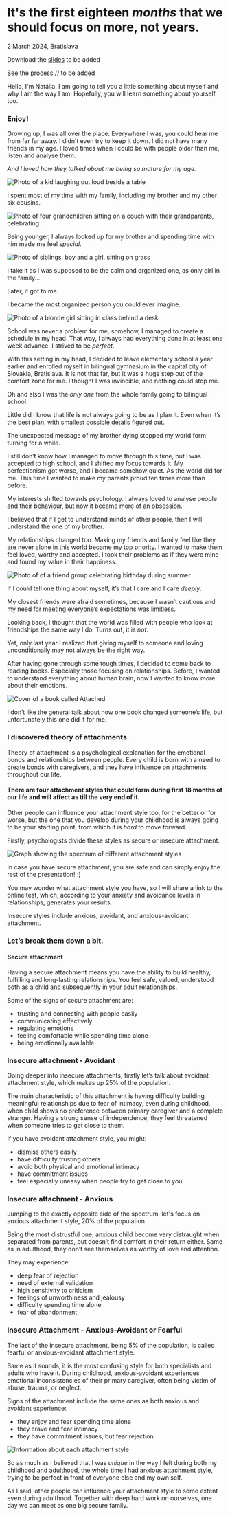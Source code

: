 
# It's the first eighteen *months* that we should focus on more, not years.

2 March 2024, Bratislava

Download the [slides](assets/slides.pdf) to be added

See the [process](process.md) // to be added

Hello, I'm Natália. I am going to tell you a little something about myself and why I am the way I am. Hopefully, you will learn something about yourself too. 

### Enjoy!

Growing up, I was all over the place.
Everywhere I was, you could hear me from far far away. I didn’t even try to keep it down. I did not have many friends in my age.
I loved times when I could be with people older than me, listen and analyse them.

*And I loved how they talked about me being so mature for my age.*

![Photo of a kid laughing out loud beside a table](../img/laughing-kid-sitting-beside-a-tabble.jpg)

I spent most of my time with my family, including my brother and my other six cousins.

![Photo of four grandchildren sitting on a couch with their grandparents, celebrating](../img/grandchildren-sitting-around-a-table-with-their-grandparents.jpg)

Being younger, I always looked up for my brother and spending time with him made me feel *special*.

![Photo of siblings, boy and a girl, sitting on grass](../img/blonde-girl-with-brown-haired-boy-sitting-on-grass.jpg)

I take it as I was supposed to be the calm and organized one, as only girl in the family...

Later, it got to me.

I became the most organized person you could ever imagine.

![Photo of a blonde girl sitting in class behind a desk](../img/small-girl-sitting-in-school.jpg)

School was never a problem for me, somehow, I managed to create a schedule in my head. That way, I always had everything done in at least one week advance.
I strived to be *perfect*.

With this setting in my head, I decided to leave elementary school a year earlier and enrolled myself in bilingual gymnasium in the capital city of Slovakia, Bratislava. It is not that far, but it was a huge step out of the comfort zone for me. 
I thought I was invincible, and nothing could stop me. 

Oh and also I was the *only one* from the whole family going to bilingual school.

Little did I know that life is not always going to be as I plan it. Even when it’s the best plan, with smallest possible details figured out. 

The unexpected message of my brother dying stopped my world form turning for a while.

I still don’t know how I managed to move through this time, but I was accepted to high school, and I shifted my focus towards it. My perfectionism got worse, and I became somehow quiet. 
As the world did for me.
This time I wanted to make my parents proud ten times more than before. 

My interests shifted towards psychology. I always loved to analyse people and their behaviour, but now it became more of an obsession. 

I believed that if I get to understand minds of other people, then I will understand the one of my brother. 


My relationships changed too. Making my friends and family feel like they are never alone in this world became my top priority.
I wanted to make them feel loved, worthy and accepted. I took their problems as if they were mine and found my value in their happiness.

![Photo of of a friend group celebrating birthday during summer](../img/photo-of-friends-during-summer-holiday-celebrating-birthday.jpg)

If I could tell one thing about myself, it’s that I care and I care *deeply*. 

My closest friends were afraid sometimes, because I wasn’t cautious and my need for meeting everyone’s expectations was limitless.

Looking back, I thought that the world was filled with people who look at friendships the same way I do. Turns out, it is *not*. 

Yet, only last year I realized that giving myself to someone and loving unconditionally may not always be the right way. 

After having gone through some tough times, I decided to come back to reading books.
Especially those focusing on relationships. Before, I wanted to understand everything about human brain, now I wanted to know more about their emotions.

![Cover of a book called Attached](../img/cover-of-book-called-attached.JPG)

I don’t like the general talk about how one book changed someone’s life, but unfortunately this one did it for me. 

### I discovered theory of attachments.

Theory of attachment is a psychological explanation for the emotional bonds and relationships between people.
Every child is born with a need to create bonds with caregivers, and they have influence on attachments throughout our life. 

#### There are four attachment styles that could form during first 18 months of our life and will affect as till the very end of it. 

Other people can influence your attachment style too, for the better or for worse, but the one that you develop during your childhood is always going to be your starting point, from which it is *hard* to move forward. 

Firstly, psychologists divide these styles as secure or insecure attachment. 

![Graph showing the spectrum of different attachment styles](../img/graph-showing-attachment-styles-and-their-spectrum.PNG)

In case you have secure attachment, you are safe and can simply enjoy the rest of the presentation! :)

You may wonder what attachment style you have, so I will share a link to the online test, which, according to your anxiety and avoidance levels in relationships, generates your results. 

Insecure styles include anxious, avoidant, and anxious-avoidant attachment. 

### Let’s break them down a bit. 

#### Secure attachment

Having a secure attachment means you have the ability to build healthy, fulfilling and long-lasting relationships. You feel safe, valued, understood both as a child and subsequently in your adult relationships. 

Some of the signs of secure attachment are: 
- trusting and connecting with people easily
- communicating effectively
- regulating emotions
- feeling comfortable while spending time alone
- being emotionally available

### Insecure attachment - Avoidant

Going deeper into insecure attachments, firstly let’s talk about avoidant attachment style, which makes up 25% of the population. 

The main characteristic of this attachment is having difficulty building meaningful relationships due to fear of intimacy, even during childhood, when child shows no preference between primary caregiver and a complete stranger. 
Having a strong sense of independence, they feel threatened when someone tries to get close to them. 

If you have avoidant attachment style, you might: 
- dismiss others easily
- have difficulty trusting others
- avoid both physical and emotional intimacy
- have commitment issues
- feel especially uneasy when people try to get close to you

### Insecure attachment - Anxious

Jumping to the exactly opposite side of the spectrum, let's focus on anxious attachment style, 20% of the population. 

Being the most distrustful one, anxious child become very distraught when separated from parents, but doesn’t find comfort in their return either.
Same as in adulthood, they don’t see themselves as worthy of love and attention. 

They may experience:
- deep fear of rejection
- need of external validation
- high sensitivity to criticism
- feelings of unworthiness and jealousy
- difficulty spending time alone
- fear of abandonment

### Insecure Attachment - Anxious-Avoidant or Fearful

The last of the insecure attachment, being 5% of the population, is called fearful or anxious-avoidant attachment style.

Same as it sounds, it is the most confusing style for both specialists and adults who have it.
During childhood, anxious-avoidant experiences emotional inconsistencies of their primary caregiver, often being victim of abuse, trauma, or neglect.

Signs of the attachment include the same ones as both anxious and avoidant experience: 
- they enjoy and fear spending time alone
- they crave and fear intimacy
- they have commitment issues, but fear rejection

![Information about each attachment style](../img/information-about-attachment-styles.jpg)

So as much as I believed that I was *unique* in the way I felt during both my childhood and adulthood, the whole time I had anxious attachment style, trying to be perfect in front of everyone else and my own self. 

As I said, other people can influence your attachment style to some extent even during adulthood. 
Together with deep hard work on ourselves, one day we can meet as one big secure family.

